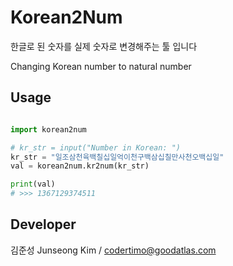 # Korean2Num

한글로 된 숫자를 실제 숫자로 변경해주는 툴 입니다

Changing Korean number to natural number

## Usage

```python

import korean2num

# kr_str = input("Number in Korean: ")
kr_str = "일조삼천육백칠십일억이천구백삼십칠만사천오백십일"
val = korean2num.kr2num(kr_str)

print(val)
# >>> 1367129374511

```


## Developer

김준성 Junseong Kim / codertimo@goodatlas.com

